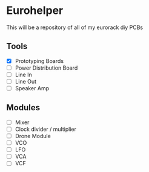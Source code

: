 Eurohelper
===========

This will be a repository of all of my eurorack diy PCBs

## Tools

- [x] Prototyping Boards
- [ ] Power Distribution Board
- [ ] Line In
- [ ] Line Out
- [ ] Speaker Amp

## Modules

- [ ] Mixer
- [ ] Clock divider / multiplier
- [ ] Drone Module
- [ ] VCO
- [ ] LFO
- [ ] VCA
- [ ] VCF
